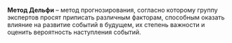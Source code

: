 **Метод Дельфи** – метод прогнозирования, согласно которому группу экспертов просят приписать различным факторам, способным оказать влияние на развитие событий в будущем, их степень важности и оценить вероятность наступления событий.